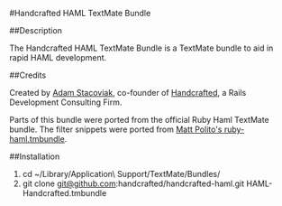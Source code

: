 #Handcrafted HAML TextMate Bundle

##Description

The Handcrafted HAML TextMate Bundle is a TextMate bundle to aid in rapid HAML development.

##Credits

Created by [Adam Stacoviak](http://www.adamstacoviak.com/ "Adam Stacoviak | Web Development, Interface Design, User Experience &amp; Internet Marketing"), co-founder of [Handcrafted](http://gethandcrafted.com/ "Handcrafted &ndash; Ruby on Rails Development Consulting Firm, Interface Design, User Experience, Web Marketing"), a Rails Development Consulting Firm.

Parts of this bundle were ported from the official Ruby Haml TextMate bundle. The filter snippets were ported from [Matt Polito's ruby-haml.tmbundle](http://github.com/mattpolito/ruby-haml.tmbundle/tree "mattpolito's ruby-haml.tmbundle at master - GitHub").

##Installation

1. cd ~/Library/Application\ Support/TextMate/Bundles/
2. git clone git@github.com:handcrafted/handcrafted-haml.git HAML-Handcrafted.tmbundle